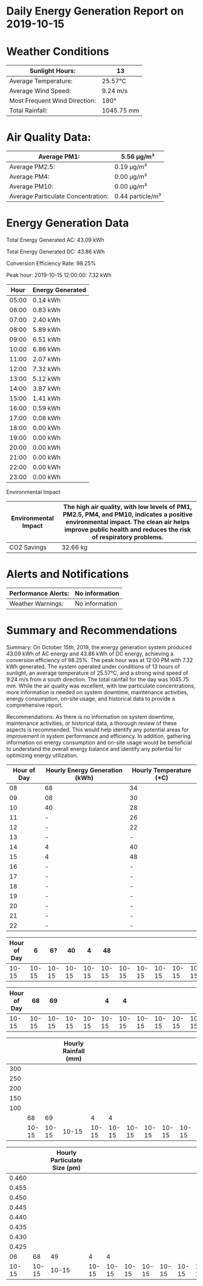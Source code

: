 # Daily Energy Generation Report on 2019-10-15

# Weather Conditions

|Sunlight Hours:|13|
|---|---|
|Average Temperature:|25.57°C|
|Average Wind Speed:|9.24 m/s|
|Most Frequent Wind Direction:|180°|
|Total Rainfall:|1045.75 mm|

# Air Quality Data:

|Average PM1:|5.56 μg/m³|
|---|---|
|Average PM2.5:|0.19 μg/m³|
|Average PM4:|0.00 μg/m³|
|Average PM10:|0.00 μg/m³|
|Average Particulate Concentration:|0.44 particle/m³|

# Energy Generation Data

Total Energy Generated AC: 43.09 kWh

Total Energy Generated DC: 43.86 kWh

Conversion Efficiency Rate: 98.25%

Peak hour: 2019-10-15 12:00:00: 7.32 kWh

|Hour|Energy Generated|
|---|---|
|05:00|0.14 kWh|
|06:00|0.83 kWh|
|07:00|2.40 kWh|
|08:00|5.89 kWh|
|09:00|6.51 kWh|
|10:00|6.86 kWh|
|11:00|2.07 kWh|
|12:00|7.32 kWh|
|13:00|5.12 kWh|
|14:00|3.87 kWh|
|15:00|1.41 kWh|
|16:00|0.59 kWh|
|17:00|0.08 kWh|
|18:00|0.00 kWh|
|19:00|0.00 kWh|
|20:00|0.00 kWh|
|21:00|0.00 kWh|
|22:00|0.00 kWh|
|23:00|0.00 kWh|

Environmental Impact

|Environmental Impact|The high air quality, with low levels of PM1, PM2.5, PM4, and PM10, indicates a positive environmental impact. The clean air helps improve public health and reduces the risk of respiratory problems.|
|---|---|
|CO2 Savings|32.66 kg|

# Alerts and Notifications

|Performance Alerts:|No information|
|---|---|
|Weather Warnings:|No information|

# Summary and Recommendations

Summary: On October 15th, 2019, the energy generation system produced 43.09 kWh of AC energy and 43.86 kWh of DC energy, achieving a conversion efficiency of 98.25%. The peak hour was at 12:00 PM with 7.32 kWh generated. The system operated under conditions of 13 hours of sunlight, an average temperature of 25.57°C, and a strong wind speed of 9.24 m/s from a south direction. The total rainfall for the day was 1045.75 mm. While the air quality was excellent, with low particulate concentrations, more information is needed on system downtime, maintenance activities, energy consumption, on-site usage, and historical data to provide a comprehensive report.

Recommendations: As there is no information on system downtime, maintenance activities, or historical data, a thorough review of these aspects is recommended. This would help identify any potential areas for improvement in system performance and efficiency. In addition, gathering information on energy consumption and on-site usage would be beneficial to understand the overall energy balance and identify any potential for optimizing energy utilization.

|Hour of Day|Hourly Energy Generation (kWh)|Hourly Temperature (*C)|
|---|---|---|
|08|68|34|
|09|08|30|
|10|40|28|
|11|-|26|
|12|-|22|
|13|-|-|
|14|4|40|
|15|4|48|
|16|-|-|
|17|-|-|
|18|-|-|
|19|-|-|
|20|-|-|
|21|-|-|
|22|-|-|

|Hour of Day|6|6?|40|4|48| | | | | | |
|---|---|---|---|---|---|---|---|---|---|---|---|
|10-15|10-15|10-15|10-15|10-15|10-15|10-15|10-15|10-15|10-15|10-15|10-15|

|Hour of Day|68|69| | |4|4| | | | | |
|---|---|---|---|---|---|---|---|---|---|---|---|
|10-15|10-15|10-15|10-15|10-15|10-15|10-15|10-15|10-15|10-15|10-15|10-15|

| | | |Hourly Rainfall (mm)| | | | | | | | | | | | | | | | | | | | | | | | | |
|---|---|---|---|---|---|---|---|---|---|---|---|---|---|---|---|---|---|---|---|---|---|---|---|---|---|---|---|---|
|300| | | | | | | | | | | | | | | | | | | | | | | | | | | | |
|250| | | | | | | | | | | | | | | | | | | | | | | | | | | | |
|200| | | | | | | | | | | | | | | | | | | | | | | | | | | | |
|150| | | | | | | | | | | | | | | | | | | | | | | | | | | | |
|100| | | | | | | | | | | | | | | | | | | | | | | | | | | | |
| |68|69| |4|4| | | | | | | | | | | | | | | | | | | | | | | |
| |10-15|10-15|10-15|10-15|10-15|10-15|10-15|10-15|10-15|10-15|10-15|10-15|10-15|10-15|10-15|10-15|10-15|10-15|10-15|10-15|10-15|10-15|10-15|10-15|10-15|10-15|10-15|10-15|

| | |Hourly Particulate Size (pm)| | | | | | | | | | | | | | | | | | | | | | | | |
|---|---|---|---|---|---|---|---|---|---|---|---|---|---|---|---|---|---|---|---|---|---|---|---|---|---|---|
|0.460| | | | | | | | | | | | | | | | | | | | | | | | | | |
|0.455| | | | | | | | | | | | | | | | | | | | | | | | | | |
|0.450| | | | | | | | | | | | | | | | | | | | | | | | | | |
|0.445| | | | | | | | | | | | | | | | | | | | | | | | | | |
|0.440| | | | | | | | | | | | | | | | | | | | | | | | | | |
|0.435| | | | | | | | | | | | | | | | | | | | | | | | | | |
|0.430| | | | | | | | | | | | | | | | | | | | | | | | | | |
|0.425| | | | | | | | | | | | | | | | | | | | | | | | | | |
|06|68|49|4|4| | | | | | | | | | | | | | | | | | | | | | |
|10-15|10-15|10-15|10-15|10-15|10-15|10-15|10-15|10-15|10-15|10-15|10-15|10-15|10-15|10-15|10-15|10-15|10-15|10-15|10-15|10-15|10-15|10-15|10-15|10-15|10-15|10-15|